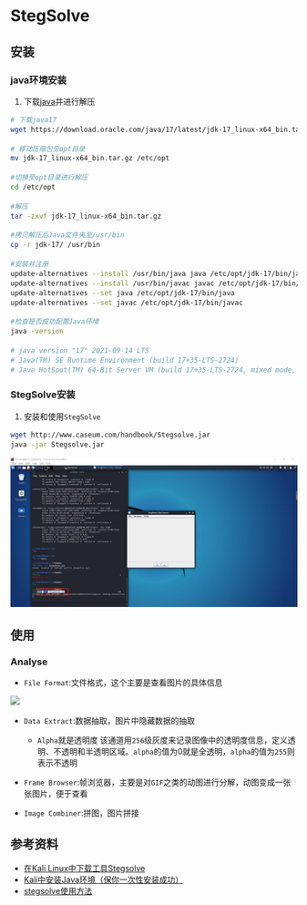 # StegSolve

## 安装

###  java环境安装

1. 下载[java](https://www.oracle.com/java/technologies/downloads/)并进行解压
```bash
# 下载java17
wget https://download.oracle.com/java/17/latest/jdk-17_linux-x64_bin.tar.gz

# 移动压缩包至opt目录
mv jdk-17_linux-x64_bin.tar.gz /etc/opt
 
#切换至opt目录进行解压
cd /etc/opt
 
#解压
tar -zxvf jdk-17_linux-x64_bin.tar.gz
 
#拷贝解压后Java文件夹至/usr/bin
cp -r jdk-17/ /usr/bin
 
#安装并注册
update-alternatives --install /usr/bin/java java /etc/opt/jdk-17/bin/java 1
update-alternatives --install /usr/bin/javac javac /etc/opt/jdk-17/bin/javac 1
update-alternatives --set java /etc/opt/jdk-17/bin/java
update-alternatives --set javac /etc/opt/jdk-17/bin/javac
 
#检查是否成功配置Java环境
java -version

# java version "17" 2021-09-14 LTS
# Java(TM) SE Runtime Environment (build 17+35-LTS-2724)
# Java HotSpot(TM) 64-Bit Server VM (build 17+35-LTS-2724, mixed mode, sharing)

```

### StegSolve安装

1. 安装和使用`StegSolve`
```bash
wget http://www.caseum.com/handbook/Stegsolve.jar
java -jar Stegsolve.jar
```   

![](./img/StegSolveinstall.png)   

## 使用

### Analyse

- `File Format`:文件格式，这个主要是查看图片的具体信息   

![](./img/fileformat.png)   

- `Data Extract`:数据抽取，图片中隐藏数据的抽取
    - `Alpha`就是透明度 该通道用`256`级灰度来记录图像中的透明度信息，定义透明、不透明和半透明区域。`alpha`的值为0就是全透明，`alpha`的值为`255`则表示不透明
- `Frame Browser`:帧浏览器，主要是对`GIF`之类的动图进行分解，动图变成一张张图片，便于查看

- `Image Combiner`:拼图，图片拼接

## 参考资料

- [在Kali Linux中下载工具Stegsolve](https://www.bbsmax.com/A/rV57X4QWdP/)
- [Kali中安装Java环境（保你一次性安装成功）](https://blog.csdn.net/userpass_word/article/details/103838606)
- [stegsolve使用方法](https://www.cnblogs.com/cat47/p/11483478.html)